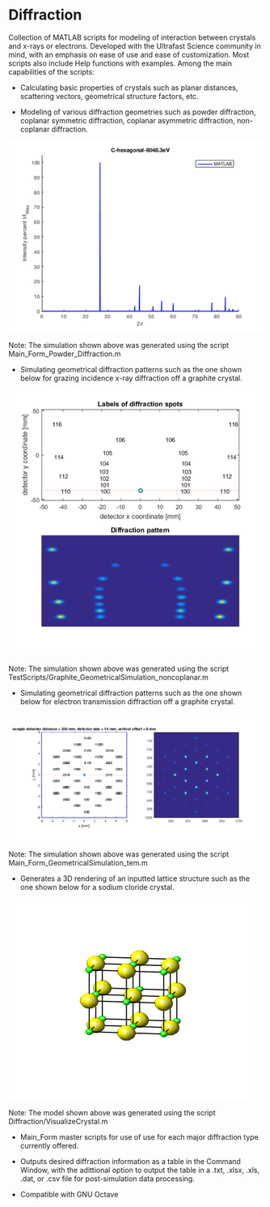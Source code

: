 # Diffraction
Collection of MATLAB scripts for modeling of interaction between crystals and x-rays or electrons. Developed with the Ultrafast Science community in mind, with an emphasis on ease of use and ease of customization. Most scripts also include Help functions with examples. Among the main capabilities of the scripts:

- Calculating basic properties of crystals such as planar distances, scattering vectors, geometrical structure factors, etc.

- Modeling of various diffraction geometries such as powder diffraction, coplanar symmetric diffraction, coplanar asymmetric diffraction, non-coplanar diffraction.

![sample_powder_diffraction.](sample_powder_diffraction.png)

Note: The simulation shown above was generated using the script Main_Form_Powder_Diffraction.m

- Simulating geometrical diffraction patterns such as the one shown below for grazing incidence x-ray diffraction off a graphite crystal. 

![sample_xrd_pattern.](sample_xrd_pattern.png)

Note: The simulation shown above was generated using the script TestScripts/Graphite_GeometricalSimulation_noncoplanar.m 

- Simulating geometrical diffraction patterns such as the one shown below for electron transmission diffraction off a graphite crystal.

![sample_TEM_pattern_C.](sample_TEM_pattern_C.png)

Note: The simulation shown above was generated using the script Main_Form_GeometricalSimulation_tem.m

- Generates a 3D rendering of an inputted lattice structure such as the one shown below for a sodium cloride crystal. 

![sample_VisualizeCrystal_NaCl.](sample_VisualizeCrystal_NaCl.png)

Note: The model shown above was generated using the script Diffraction/VisualizeCrystal.m

- Main_Form master scripts for use of use for each major diffraction type currently offered.

- Outputs desired diffraction information as a table in the Command Window, with the adittional option to output the table in a .txt, .xlsx, .xls, .dat, or .csv file for post-simulation data processing.

- Compatible with GNU Octave